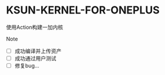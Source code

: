 # KSUN-KERNEL-FOR-ONEPLUS
使用Action构建一加内核
> [!NOTE]
> - [ ] 成功编译并上传资产
> - [ ] 成功通过用户测试
> - [ ] 修复bug...
